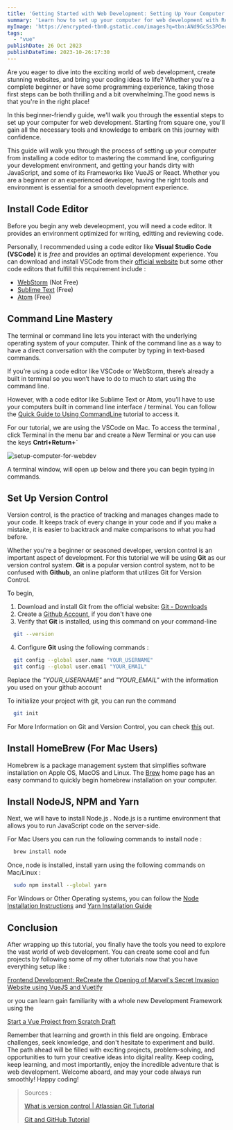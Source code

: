 ```yaml
---
title: 'Getting Started with Web Development: Setting Up Your Computer for React, Vue, and JavaScript Programming'
summary: 'Learn how to set up your computer for web development with React, Vue, and JavaScript programming in this beginners guide.'
myImage: 'https://encrypted-tbn0.gstatic.com/images?q=tbn:ANd9GcSs3POeqwwwXbfJ_7hEDQGlKUxD_tc_B3jxNT2azHjjuFaw1GCP0usidCJkmFeZIVvHDX8&usqp=CAU'
tags:
  - "vue"
publishDate: 26 Oct 2023
publishDateTime: 2023-10-26:17:30
---
```


Are you eager to dive into the exciting world of web development, create stunning websites, and bring your coding ideas to life? Whether you're a complete beginner or have some programming experience, taking those first steps can be both thrilling and a bit overwhelming.The good news is that you're in the right place! 

In this beginner-friendly guide, we'll walk you through the essential steps to set up your computer for web development. Starting from square one, you'll gain all the necessary tools and knowledge to embark on this journey with confidence.

This guide will walk you through the process of setting up your computer from installing a code editor to mastering the command line, configuring your development environment, and getting your hands dirty with JavaScript, and some of its Frameworks like VueJS or React. Whether you are a beginner or an experienced developer, having the right tools and environment is essential for a smooth development experience.

## Install Code Editor
Before you begin any web develeopment, you will need a code editor. It provides an environment optimized for writing, editting and reviewing code. 

Personally, I recommended using a code editor like **Visual Studio Code (VSCode)** it is   *free*   and provides an optimal development experience. You can download and install VSCode from their [official website](https://code.visualstudio.com) but some other code editors that fulfill this requirement include :

- [WebStorm](https://www.jetbrains.com/webstorm/) (Not Free)
- [Sublime Text](https://www.sublimetext.com) (Free)
- [Atom](https://atom-editor.cc) (Free)

## Command Line Mastery
The terminal or command line lets you interact with the underlying operating system of your computer. Think of the command line as a way to have a direct conversation with the computer by typing in text-based commands.

If you’re using a code editor like VSCode or WebStorm, there’s already a built in terminal so you won’t have to do to much to start using the command line. 

However, with a code editor like Sublime Text or Atom, you’ll have to use your computers built in command line interface / terminal. You can follow the [Quick Guide to Using CommandLine](https://towardsdatascience.com/a-quick-guide-to-using-command-line-terminal-96815b97b955) tutorial to access it.

For our tutorial, we are using the VSCode on Mac. To access the terminal , click Terminal in the menu bar and create a New Terminal or you can use the keys  **Cntrl+Return+`**

![setup-computer-for-webdev](https://i.imgur.com/3kyXR4f.png)

A terminal window, will open up below and there you can begin typing in commands.

## Set Up Version Control
Version control, is the practice of tracking and manages changes made to your code. It keeps track of every change in your code and if you make a mistake, it is easier to backtrack and make comparisons to what you had before. 

Whether you're a beginner or seasoned developer, version control is an important aspect of development. For this tutorial we will be using **Git** as our version control system. **Git** is a popular version control system, not to be confused with **Github**, an online platform that utilizes Git for Version Control.

To begin,

1. Download and install Git from the official website: [Git - Downloads](https://git-scm.com/downloads)
2. Create a [Github Account](https://docs.github.com/en/get-started/onboarding/getting-started-with-your-github-account), if you don't have one 
3. Verify that **Git** is installed, using this command on your command-line

```bash
  git --version
```

4. Configure **Git** using the following commands :

```bash
  git config --global user.name "YOUR_USERNAME"
  git config --global user.email "YOUR_EMAIL"
```

Replace the *"YOUR_USERNAME"* and *"YOUR_EMAIL"* with the information you used on your github account 

To initialize your project with git, you can run the command

```bash
  git init
```

For More Information on Git and Version Control, you can check [this](https://www.freecodecamp.org/news/git-and-github-for-beginners/) out.

## Install HomeBrew (For Mac Users)
Homebrew is a package management system that simplifies software installation on Apple OS, MacOS and Linux. The [Brew](https://brew.sh) home page has an easy command to quickly begin homebrew installation on your computer.


## Install NodeJS, NPM and Yarn
Next, we will have to install Node.js . Node.js is a runtime environment that allows you to run JavaScript code on the server-side.

For Mac Users you can run the following commands to install node :

```bash
  brew install node
```

Once, node is installed, install yarn using the following commands on Mac/Linux :

```bash
  sudo npm install --global yarn
```

For Windows or Other Operating systems, you can follow the [Node Installation Instructions](https://docs.npmjs.com/downloading-and-installing-node-js-and-npm) and [Yarn Installation Guide](https://classic.yarnpkg.com/lang/en/docs/install/#windows-stable)


## Conclusion
After wrapping up this tutorial, you finally have the tools you need to explore the vast world of web development. You can create some cool and fun projects by following some of my other tutorials now that you have everything setup like :

[Frontend Development: ReCreate the Opening of Marvel's Secret Invasion Website using VueJS and Vuetify](/blog/recreate-secret-invasion-website)

or you can learn gain familiarity with a whole new Development Framework using the 

[Start a Vue Project from Scratch Draft](/blog/start-vue-project-from-scratch)

Remember that learning and growth in this field are ongoing. Embrace challenges, seek knowledge, and don't hesitate to experiment and build. The path ahead will be filled with exciting projects, problem-solving, and opportunities to turn your creative ideas into digital reality. Keep coding, keep learning, and most importantly, enjoy the incredible adventure that is web development. Welcome aboard, and may your code always run smoothly! Happy coding!

> Sources : 
>
> [What is version control | Atlassian Git Tutorial](https://www.atlassian.com/git/tutorials/what-is-version-control)
>
> [Git and GitHub Tutorial](https://www.freecodecamp.org/news/git-and-github-for-beginners/)

